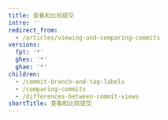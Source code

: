 ```yaml
---
title: 查看和比较提交
intro: ''
redirect_from:
  - /articles/viewing-and-comparing-commits
versions:
  fpt: '*'
  ghes: '*'
  ghae: '*'
children:
  - /commit-branch-and-tag-labels
  - /comparing-commits
  - /differences-between-commit-views
shortTitle: 查看和比较提交
---
```


